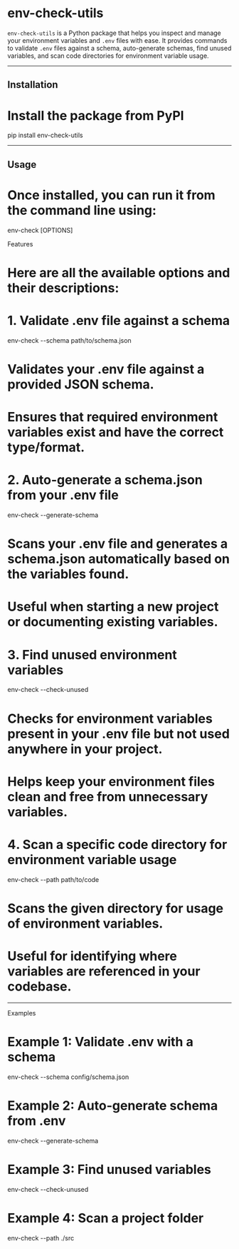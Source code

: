 # env-check-utils

`env-check-utils` is a Python package that helps you inspect and manage your environment variables and `.env` files with ease.
It provides commands to validate `.env` files against a schema, auto-generate schemas, find unused variables, and scan code directories for environment variable usage.

---

## Installation

# Install the package from PyPI
pip install env-check-utils

---

## Usage

# Once installed, you can run it from the command line using:
env-check [OPTIONS]

Features
# Here are all the available options and their descriptions:

# 1️. Validate .env file against a schema
env-check --schema path/to/schema.json
# Validates your .env file against a provided JSON schema.
# Ensures that required environment variables exist and have the correct type/format.

# 2️. Auto-generate a schema.json from your .env file
env-check --generate-schema
# Scans your .env file and generates a schema.json automatically based on the variables found.
# Useful when starting a new project or documenting existing variables.

# 3️. Find unused environment variables
env-check --check-unused
# Checks for environment variables present in your .env file but not used anywhere in your project.
# Helps keep your environment files clean and free from unnecessary variables.

# 4️. Scan a specific code directory for environment variable usage
env-check --path path/to/code
# Scans the given directory for usage of environment variables.
# Useful for identifying where variables are referenced in your codebase.

---

Examples

# Example 1: Validate .env with a schema
env-check --schema config/schema.json

# Example 2: Auto-generate schema from .env
env-check --generate-schema

# Example 3: Find unused variables
env-check --check-unused

# Example 4: Scan a project folder
env-check --path ./src
